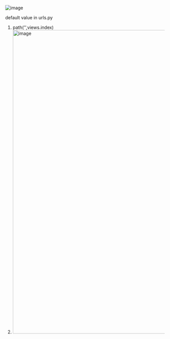
![image](https://github.com/user-attachments/assets/eda473d2-0284-4e0c-b7a5-67fa997dc6c2)




default value in urls.py
1. path('',views.index)
2. <img width="960" alt="image" src="https://github.com/user-attachments/assets/225e88ad-0af4-4c0d-aab2-aed08e497367">


